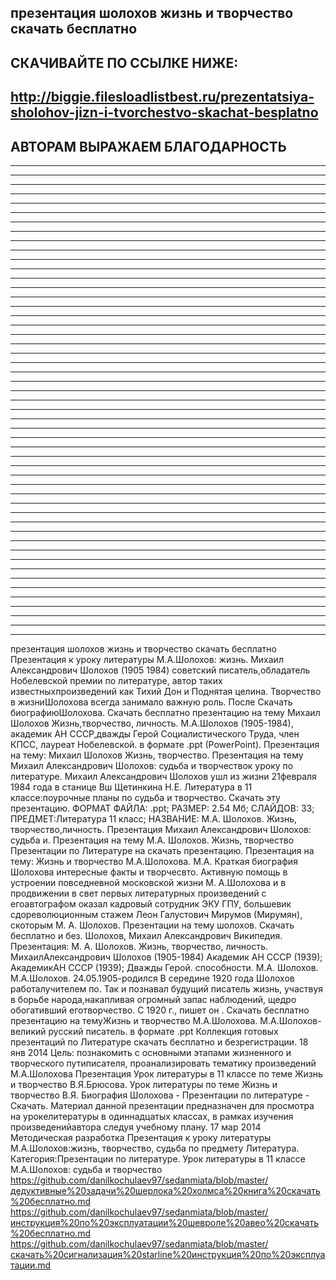 презентация шолохов жизнь и творчество скачать бесплатно
--------------------------------------------------
СКАЧИВАЙТЕ ПО ССЫЛКЕ НИЖЕ:
--------------------------------------------------
http://biggie.filesloadlistbest.ru/prezentatsiya-sholohov-jizn-i-tvorchestvo-skachat-besplatno
--------------------------------------------------
АВТОРАМ ВЫРАЖАЕМ БЛАГОДАРНОСТЬ
--------------------------------------------------
--------------------------------------------------
--------------------------------------------------
--------------------------------------------------
--------------------------------------------------
--------------------------------------------------
--------------------------------------------------
--------------------------------------------------
--------------------------------------------------
--------------------------------------------------
--------------------------------------------------
--------------------------------------------------
--------------------------------------------------
--------------------------------------------------
--------------------------------------------------
--------------------------------------------------
--------------------------------------------------
--------------------------------------------------
--------------------------------------------------
--------------------------------------------------
--------------------------------------------------
--------------------------------------------------
--------------------------------------------------
--------------------------------------------------
--------------------------------------------------
--------------------------------------------------
--------------------------------------------------
--------------------------------------------------
--------------------------------------------------
--------------------------------------------------
--------------------------------------------------
--------------------------------------------------
--------------------------------------------------
--------------------------------------------------
--------------------------------------------------
--------------------------------------------------
--------------------------------------------------
--------------------------------------------------
--------------------------------------------------
--------------------------------------------------
--------------------------------------------------
--------------------------------------------------
--------------------------------------------------
--------------------------------------------------
--------------------------------------------------
--------------------------------------------------
--------------------------------------------------
--------------------------------------------------
--------------------------------------------------
--------------------------------------------------
--------------------------------------------------
--------------------------------------------------
презентация шолохов жизнь и творчество скачать бесплатно Презентация к уроку литературы М.А.Шолохов: жизнь. Михаил Александрович Шолохов (1905  1984)  советский писатель,обладатель Нобелевской премии по литературе, автор таких известныхпроизведений как Тихий Дон и Поднятая целина.  Творчество в жизниШолохова всегда занимало важную роль. После  Скачать биографиюШолохова. Скачать бесплатно презентацию на тему Михаил Шолохов Жизнь,творчество, личность. М.А.Шолохов (1905-1984), академик АН СССР,дважды Герой Социалистического Труда, член КПСС, лауреат Нобелевской. в формате .ppt (PowerPoint). Презентация на тему: Михаил Шолохов Жизнь, творчество. Презентация на тему Михаил Александрович Шолохов: судьба и творчествок уроку по литературе.  Михаил Александрович Шолохов ушл из жизни 21февраля 1984 года в станице Вш Щетинкина Н.Е. Литература в 11 классе:поурочные планы по  судьба и творчество. Скачать эту презентацию. ФОРМАТ ФАЙЛА: .ppt;  РАЗМЕР: 2.54 Мб;  СЛАЙДОВ: 33;  ПРЕДМЕТ:Литература 11 класс;  НАЗВАНИЕ: М.А. Шолохов. Жизнь, творчество,личность. Презентация Михаил Александрович Шолохов: судьба и. Презентация на тему М.А. Шолохов. Жизнь, творчество
Презентации по Литературе на скачать презентацию. Презентация на тему: Жизнь и творчество М.А.Шолохова. М.А. Краткая биография Шолохова интересные факты и творчесвто. Активную помощь в устроении повседневной московской жизни М. А.Шолохова и в продвижении в свет первых литературных произведений с егоавтографом оказал кадровый сотрудник ЭКУ ГПУ, большевик сдореволюционным стажем  Леон Галустович Мирумов (Мирумян), скоторым М. А. Шолохов. Презентации на тему шолохов. Скачать бесплатно и без. Шолохов, Михаил Александрович  Википедия. Презентация: М. А. Шолохов. Жизнь, творчество, личность. МихаилАлександрович Шолохов (1905-1984) Академик АН СССР (1939); АкадемикАН СССР (1939); Дважды Герой.  способности. М.А. Шолохов. М.А.Шолохов. 24.05.1905-родился  В середине 1920 года Шолохов работалучителем по. Так и познавал будущий писатель жизнь, участвуя в борьбе народа,накапливая огромный запас наблюдений, щедро обогативший еготворчество. С 1920 г., пишет он . Скачать бесплатно презентацию на темуЖизнь и творчество М.А.Шолохова. М.А.Шолохов- великий русский писатель. в формате .ppt
Коллекция готовых презентаций по Литературе скачать бесплатно и безрегистрации. 18 янв 2014  Цель: познакомить с основными этапами жизненного и творческого путиписателя, проанализировать тематику произведений М.А.Шолохова Презентация Урок литературы в 11 классе по теме Жизнь и творчество В.Я.Брюсова. Урок литературы по теме Жизнь и творчество В.Я. Биография Шолохова - Презентации по литературе - Скачать. Материал данной презентации предназначен для просмотра на урокелитературы в одиннадцатых классах, в рамках изучения произведенийавтора следуя учебному плану. 17 мар 2014  Методическая разработка Презентация к уроку литературы М.А.Шолохов:жизнь, творчество, судьба по предмету Литература. Категория:Презентации по литературе. Урок литературы в 11 классе М.А.Шолохов: судьба и творчество
https://github.com/danilkochulaev97/sedanmiata/blob/master/дедуктивные%20задачи%20шерлока%20холмса%20книга%20скачать%20бесплатно.md
https://github.com/danilkochulaev97/sedanmiata/blob/master/инструкция%20по%20эксплуатации%20шевроле%20авео%20скачать%20бесплатно.md
https://github.com/danilkochulaev97/sedanmiata/blob/master/скачать%20сигнализация%20starline%20инструкция%20по%20эксплуатации.md